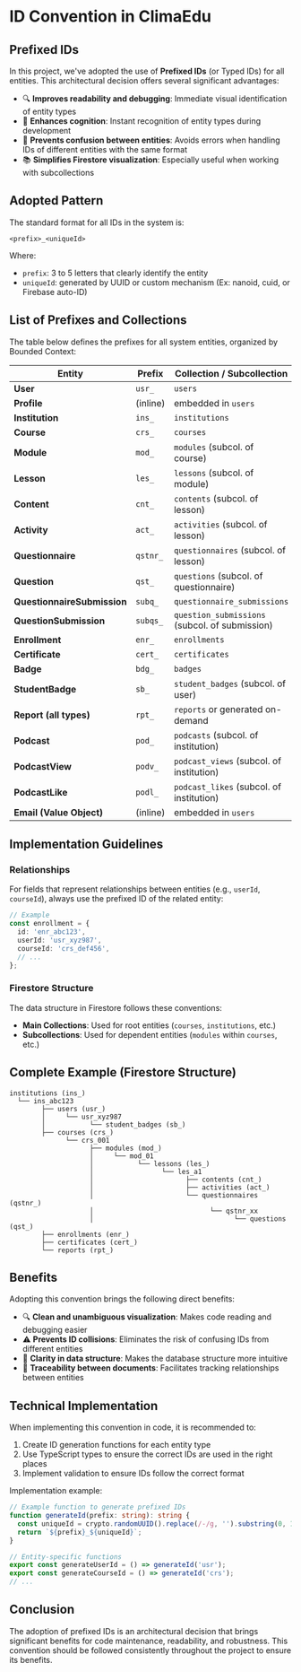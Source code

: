 # ID Convention in ClimaEdu

## Prefixed IDs

In this project, we've adopted the use of **Prefixed IDs** (or Typed IDs) for all entities. This architectural decision offers several significant advantages:

- 🔍 **Improves readability and debugging**: Immediate visual identification of entity types
- 🧠 **Enhances cognition**: Instant recognition of entity types during development
- 🔐 **Prevents confusion between entities**: Avoids errors when handling IDs of different entities with the same format
- 📚 **Simplifies Firestore visualization**: Especially useful when working with subcollections

## Adopted Pattern

The standard format for all IDs in the system is:

```plaintext
<prefix>_<uniqueId>
```

Where:
- `prefix`: 3 to 5 letters that clearly identify the entity
- `uniqueId`: generated by UUID or custom mechanism (Ex: nanoid, cuid, or Firebase auto-ID)

## List of Prefixes and Collections

The table below defines the prefixes for all system entities, organized by Bounded Context:

| Entity                  | Prefix        | Collection / Subcollection |
|-------------------------|------------------|-----------------------------|
| **User**                | `usr_`           | `users`                    |
| **Profile**             | (inline)         | embedded in `users`        |
| **Institution**         | `ins_`           | `institutions`             |
| **Course**              | `crs_`           | `courses`                  |
| **Module**              | `mod_`           | `modules` (subcol. of course) |
| **Lesson**              | `les_`           | `lessons` (subcol. of module) |
| **Content**             | `cnt_`           | `contents` (subcol. of lesson) |
| **Activity**            | `act_`           | `activities` (subcol. of lesson) |
| **Questionnaire**       | `qstnr_`         | `questionnaires` (subcol. of lesson) |
| **Question**            | `qst_`           | `questions` (subcol. of questionnaire) |
| **QuestionnaireSubmission** | `subq_`     | `questionnaire_submissions` |
| **QuestionSubmission**  | `subqs_`         | `question_submissions` (subcol. of submission) |
| **Enrollment**          | `enr_`           | `enrollments`              |
| **Certificate**         | `cert_`          | `certificates`             |
| **Badge**               | `bdg_`           | `badges`                   |
| **StudentBadge**        | `sb_`            | `student_badges` (subcol. of user) |
| **Report (all types)**  | `rpt_`           | `reports` or generated on-demand |
| **Podcast**             | `pod_`           | `podcasts` (subcol. of institution) |
| **PodcastView**         | `podv_`          | `podcast_views` (subcol. of institution) |
| **PodcastLike**         | `podl_`          | `podcast_likes` (subcol. of institution) |
| **Email (Value Object)**| (inline)         | embedded in `users`        |

## Implementation Guidelines

### Relationships

For fields that represent relationships between entities (e.g., `userId`, `courseId`), always use the prefixed ID of the related entity:

```typescript
// Example
const enrollment = {
  id: 'enr_abc123',
  userId: 'usr_xyz987',
  courseId: 'crs_def456',
  // ...
};
```

### Firestore Structure

The data structure in Firestore follows these conventions:

- **Main Collections**: Used for root entities (`courses`, `institutions`, etc.)
- **Subcollections**: Used for dependent entities (`modules` within `courses`, etc.)

## Complete Example (Firestore Structure)

```plaintext
institutions (ins_)
  └── ins_abc123
        ├── users (usr_)
        │     └── usr_xyz987
        │           └── student_badges (sb_)
        ├── courses (crs_)
              └── crs_001
                    ├── modules (mod_)
                    │     └── mod_01
                    │           └── lessons (les_)
                    │                 └── les_a1
                    │                       ├── contents (cnt_)
                    │                       ├── activities (act_)
                    │                       └── questionnaires (qstnr_)
                    │                             └── qstnr_xx
                    │                                   └── questions (qst_)
        ├── enrollments (enr_)
        ├── certificates (cert_)
        └── reports (rpt_)
```

## Benefits

Adopting this convention brings the following direct benefits:

- 🔍 **Clean and unambiguous visualization**: Makes code reading and debugging easier
- ⚠️ **Prevents ID collisions**: Eliminates the risk of confusing IDs from different entities
- 📁 **Clarity in data structure**: Makes the database structure more intuitive
- 🔐 **Traceability between documents**: Facilitates tracking relationships between entities

## Technical Implementation

When implementing this convention in code, it is recommended to:

1. Create ID generation functions for each entity type
2. Use TypeScript types to ensure the correct IDs are used in the right places
3. Implement validation to ensure IDs follow the correct format

Implementation example:

```typescript
// Example function to generate prefixed IDs
function generateId(prefix: string): string {
  const uniqueId = crypto.randomUUID().replace(/-/g, '').substring(0, 10);
  return `${prefix}_${uniqueId}`;
}

// Entity-specific functions
export const generateUserId = () => generateId('usr');
export const generateCourseId = () => generateId('crs');
// ...
```

## Conclusion

The adoption of prefixed IDs is an architectural decision that brings significant benefits for code maintenance, readability, and robustness. This convention should be followed consistently throughout the project to ensure its benefits.
